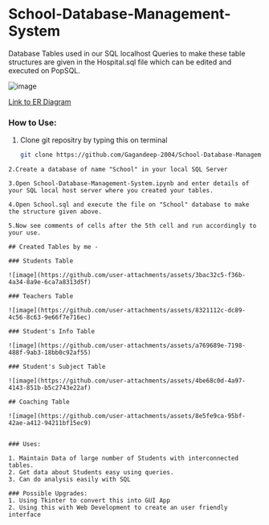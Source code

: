 # School-Database-Management-System
Database Tables used in our SQL localhost
Queries to make these table structures are given in the Hospital.sql file which can be edited and executed on PopSQL.

![image](https://github.com/user-attachments/assets/874bd37a-d36c-4bc9-a889-9e79f25cd9a4)

[Link to ER Diagram]([https://drawsql.app/teams/school-database-management-system/diagrams/school-database-management-system-2])

### How to Use:
1. Clone git repositry by typing this on terminal
   ```bash
   git clone https://github.com/Gagandeep-2004/School-Database-Management-System.git
  ```
2.Create a database of name "School" in your local SQL Server

3.Open School-Database-Management-System.ipynb and enter details of your SQL local host server where you created your tables.

4.Open School.sql and execute the file on "School" database to make the structure given above.

5.Now see comments of cells after the 5th cell and run accordingly to your use.

## Created Tables by me - 

### Students Table

![image](https://github.com/user-attachments/assets/3bac32c5-f36b-4a34-8a9e-6ca7a8313d5f)

### Teachers Table

![image](https://github.com/user-attachments/assets/8321112c-dc89-4c56-8c63-9e66f7e716ec)

### Student's Info Table

![image](https://github.com/user-attachments/assets/a769689e-7198-488f-9ab3-18bb0c92af55)

### Student's Subject Table

![image](https://github.com/user-attachments/assets/4be68c0d-4a97-4143-851b-b5c2743e22af)

## Coaching Table

![image](https://github.com/user-attachments/assets/8e5fe9ca-95bf-42ae-a412-94211bf15ec9)


### Uses:

1. Maintain Data of large number of Students with interconnected tables.
2. Get data about Students easy using queries.
3. Can do analysis easily with SQL

### Possible Upgrades:
1. Using Tkinter to convert this into GUI App
2. Using this with Web Development to create an user friendly interface 
